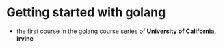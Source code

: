 # Getting started with golang
- the first course in the golang course series of **University of California, Irvine**
